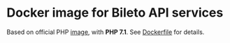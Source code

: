 # Docker image for Bileto API services

Based on official PHP [image](https://hub.docker.com/_/php/),
with **PHP 7.1**. See [Dockerfile](Dockerfile) for details.

